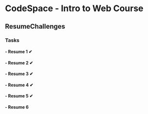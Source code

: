 # CodeSpace - Intro to Web Course

## ResumeChallenges

### Tasks
#### - Resume 1 ✔
#### - Resume 2 ✔
#### - Resume 3 ✔
#### - Resume 4 ✔
#### - Resume 5 ✔
#### - Resume 6
